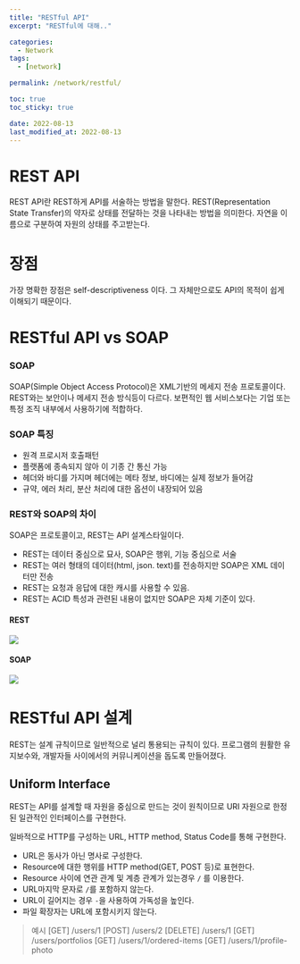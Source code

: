 ```yaml
---
title: "RESTful API"
excerpt: "RESTful에 대해.."

categories:
  - Network
tags:
  - [network]

permalink: /network/restful/

toc: true
toc_sticky: true

date: 2022-08-13
last_modified_at: 2022-08-13
---
```


# REST API
REST API란 REST하게 API를 서술하는 방법을 말한다. 
REST(Representation State Transfer)의 약자로 상태를 전달하는 것을 나타내는 방법을 의미한다. 자연을 이름으로 구분하여 자원의 상태를 주고받는다.

# 장점
가장 명확한 장점은 self-descriptiveness 이다. 그 자체만으로도 API의 목적이 쉽게 이해되기 때문이다.

# RESTful API vs SOAP

### SOAP
SOAP(Simple Object Access Protocol)은 XML기반의 메세지 전송 프로토콜이다. REST와는 보안이나 메세지 전송 방식등이 다르다. 보편적인 웹 서비스보다는 기업 또는 특정 조직 내부에서 사용하기에 적합하다.

### SOAP 특징
- 원격 프로시저 호출패턴
- 플랫폼에 종속되지 않아 이 기종 간 통신 가능
- 헤더와 바디를 가지며 헤더에는 메타 정보, 바디에는 실제 정보가 들어감
- 규약, 에러 처리, 분산 처리에 대한 옵션이 내장되어 있음

### REST와 SOAP의 차이

SOAP은 프로토콜이고, REST는 API 설계스타일이다.

- REST는 데이터 중심으로 묘사, SOAP은 행위, 기능 중심으로 서술
- REST는 여러 형태의 데이터(html, json. text)를 전송하지만 SOAP은 XML 데이터만 전송
- REST는 요청과 응답에 대한 캐시를 사용할 수 있음.
- REST는 ACID 특성과 관련된 내용이 없지만 SOAP은 자체 기준이 있다.

#### REST
![](https://velog.velcdn.com/images/sangwoo/post/e5c59660-fc3d-4d73-b161-de7ef38e68f2/image.png)

#### SOAP
![](https://velog.velcdn.com/images/sangwoo/post/92dc2b1e-9776-4d74-8518-eb201f45db4c/image.png)

# RESTful API 설계
REST는 설계 규칙이므로 일반적으로 널리 통용되는 규칙이 있다. 프로그램의 원활한 유지보수와, 개발자들 사이에서의 커뮤니케이션을 돕도록 만들어졌다.

## Uniform Interface

REST는 API를 설계할 때 자원을 중심으로 만드는 것이 원칙이므로 URI 자원으로 한정된 일관적인 인터페이스를 구현한다.

일바적으로 HTTP를 구성하는 URL, HTTP method, Status Code를 통해 구현한다.
- URL은 동사가 아닌 명사로 구성한다.
- Resource에 대한 행위를 HTTP method(GET, POST 등)로 표현한다.
- Resource 사이에 연관 관계 및 계층 관계가 있는경우 `/` 를 이용한다.
- URL마지막 문자로 `/`를 포함하지 않는다.
- URL이 길어지는 경우 `-`을 사용하여 가독성을 높인다.
- 파일 확장자는 URL에 포함시키지 않는다.

>예시
[GET]	/users/1
[POST]	/users/2
[DELETE]	/users/1
[GET] /users/portfolios
[GET] /users/1/ordered-items
[GET] /users/1/profile-photo

